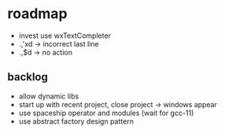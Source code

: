# roadmap
- invest use wxTextCompleter
- .,'xd -> incorrect last line
- .,$d -> no action

## backlog
- allow dynamic libs
- start up with recent project, close project
  -> windows appear
- use spaceship operator
  and modules (wait for gcc-11)
- use abstract factory design pattern
